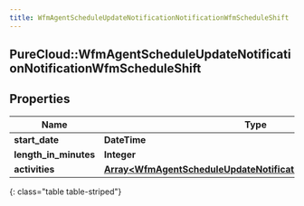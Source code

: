 ```yaml
---
title: WfmAgentScheduleUpdateNotificationNotificationWfmScheduleShift
---
```

## PureCloud::WfmAgentScheduleUpdateNotificationNotificationWfmScheduleShift

## Properties

|Name | Type | Description | Notes|
|------------ | ------------- | ------------- | -------------|
| **start_date** | **DateTime** |  | [optional] |
| **length_in_minutes** | **Integer** |  | [optional] |
| **activities** | [**Array&lt;WfmAgentScheduleUpdateNotificationNotificationActivities&gt;**](WfmAgentScheduleUpdateNotificationNotificationActivities.html) |  | [optional] |
{: class="table table-striped"}


